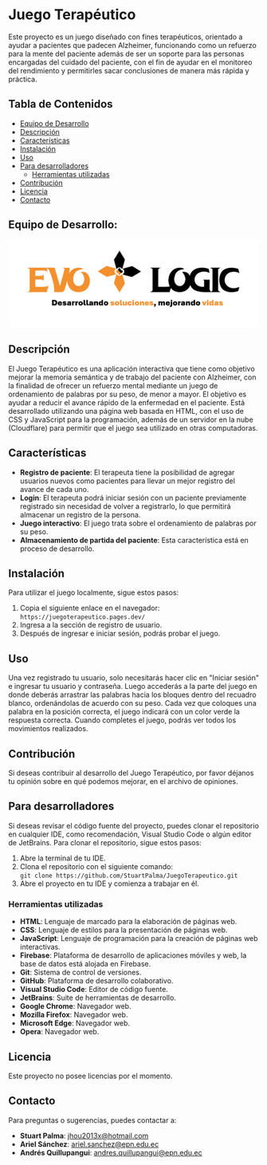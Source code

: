 # Juego Terapéutico

Este proyecto es un juego diseñado con fines terapéuticos, orientado a ayudar a pacientes que padecen Alzheimer, funcionando como un refuerzo para la mente del paciente además de ser un soporte para las personas encargadas del cuidado del paciente, con el fin de ayudar en el monitoreo del rendimiento y permitirles sacar conclusiones de manera más rápida y práctica.

## Tabla de Contenidos

- [Equipo de Desarrollo](#equipo-de-desarrollo)
- [Descripción](#descripción)
- [Características](#características)
- [Instalación](#instalación)
- [Uso](#uso)
- [Para desarrolladores](#para-desarrolladores)
  - [Herramientas utilizadas](#herramientas-utilizadas)
- [Contribución](#contribución)
- [Licencia](#licencia)
- [Contacto](#contacto)

## Equipo de Desarrollo:

![EvoLogic](/img/Logo%20EvoLogic%20TASE.png)

## Descripción

El Juego Terapéutico es una aplicación interactiva que tiene como objetivo mejorar la memoria semántica y de trabajo del paciente con Alzheimer, con la finalidad de ofrecer un refuerzo mental mediante un juego de ordenamiento de palabras por su peso, de menor a mayor. El objetivo es ayudar a reducir el avance rápido de la enfermedad en el paciente. Está desarrollado utilizando una página web basada en HTML, con el uso de CSS y JavaScript para la programación, además de un servidor en la nube (Cloudflare) para permitir que el juego sea utilizado en otras computadoras.

## Características

- **Registro de paciente**: El terapeuta tiene la posibilidad de agregar usuarios nuevos como pacientes para llevar un mejor registro del avance de cada uno.
- **Login**: El terapeuta podrá iniciar sesión con un paciente previamente registrado sin necesidad de volver a registrarlo, lo que permitirá almacenar un registro de la persona.
- **Juego interactivo**: El juego trata sobre el ordenamiento de palabras por su peso.
- **Almacenamiento de partida del paciente**: Esta característica está en proceso de desarrollo.

## Instalación

Para utilizar el juego localmente, sigue estos pasos:

1. Copia el siguiente enlace en el navegador:  
   `https://juegoterapeutico.pages.dev/`
2. Ingresa a la sección de registro de usuario.
3. Después de ingresar e iniciar sesión, podrás probar el juego.

## Uso

Una vez registrado tu usuario, solo necesitarás hacer clic en "Iniciar sesión" e ingresar tu usuario y contraseña. Luego accederás a la parte del juego en donde deberás arrastrar las palabras hacia los bloques dentro del recuadro blanco, ordenándolas de acuerdo con su peso. Cada vez que coloques una palabra en la posición correcta, el juego indicará con un color verde la respuesta correcta. Cuando completes el juego, podrás ver todos los movimientos realizados.

## Contribución

Si deseas contribuir al desarrollo del Juego Terapéutico, por favor déjanos tu opinión sobre en qué podemos mejorar, en el archivo de opiniones.

## Para desarrolladores

Si deseas revisar el código fuente del proyecto, puedes clonar el repositorio en cualquier IDE, como recomendación, Visual Studio Code o algún editor de JetBrains.
Para clonar el repositorio, sigue estos pasos:

1. Abre la terminal de tu IDE.
2. Clona el repositorio con el siguiente comando:  
   `git clone https://github.com/StuartPalma/JuegoTerapeutico.git`
3. Abre el proyecto en tu IDE y comienza a trabajar en él.

### Herramientas utilizadas

- **HTML**: Lenguaje de marcado para la elaboración de páginas web.
- **CSS**: Lenguaje de estilos para la presentación de páginas web.
- **JavaScript**: Lenguaje de programación para la creación de páginas web interactivas.
- **Firebase**: Plataforma de desarrollo de aplicaciones móviles y web, la base de datos está alojada en Firebase.
- **Git**: Sistema de control de versiones.
- **GitHub**: Plataforma de desarrollo colaborativo.
- **Visual Studio Code**: Editor de código fuente.
- **JetBrains**: Suite de herramientas de desarrollo.
- **Google Chrome**: Navegador web.
- **Mozilla Firefox**: Navegador web.
- **Microsoft Edge**: Navegador web.
- **Opera**: Navegador web.


## Licencia

Este proyecto no posee licencias por el momento.

## Contacto

Para preguntas o sugerencias, puedes contactar a:  
- **Stuart Palma**: jhou2013x@hotmail.com  
- **Ariel Sánchez**: ariel.sanchez@epn.edu.ec  
- **Andrés Quillupangui**: andres.quillupangui@epn.edu.ec
